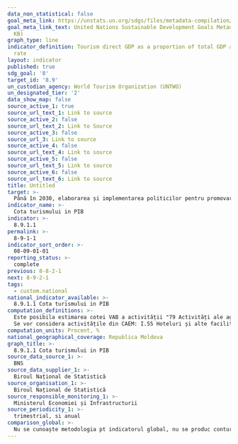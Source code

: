 ```yaml
---
data_non_statistical: false
goal_meta_link: https://unstats.un.org/sdgs/files/metadata-compilation/Metadata-Goal-8.pdf
goal_meta_link_text: United Nations Sustainable Development Goals Metadata (PDF 526
  KB)
graph_type: line
indicator_definition: Tourism direct GDP as a proportion of total GDP and in growth
  rate
layout: indicator
published: true
sdg_goal: '8'
target_id: '8.9'
un_custodian_agency: World Tourism Organization (UNTWO)
un_designated_tier: '2'
data_show_map: false
source_active_1: true
source_url_text_1: Link to source
source_active_2: false
source_url_text_2: Link to Source
source_active_3: false
source_url_3: Link to source
source_active_4: false
source_url_text_4: Link to source
source_active_5: false
source_url_text_5: Link to source
source_active_6: false
source_url_text_6: Link to source
title: Untitled
target: >-
  Până în 2030, elaborarea și implementarea politicilor pentru promovarea unui turism durabil care creează locuri de muncă și promovează cultura și produsele locale
indicator_name: >-
  Cota turismului in PIB
indicator: >-
  8.9.1.1
permalink: >-
  8-9-1-1
indicator_sort_order: >-
  08-09-01-01
reporting_status: >-
  complete
previous: 8-8-2-1
next: 8-9-2-1
tags:
  - custom.national
national_indicator_available: >-
  8.9.1.1 Cota turismului in PIB
computation_definitions: >-
  Este posibila estimarea cotei VAB a activității "79 Activități ale agențiilor turistice și ale tur-operatorilor; alte servicii de rezervare și asistență turistică" in PIB.<br> 
  Se vor considera activitățile din CAEM: I.55 Hoteluri și alte facilități de cazare, N79. Activități ale agențiilor turistice și ale tur-operatorilor; alte servicii de rezervare și asistență turistică.
computation_units: Procent, %
national_geographical_coverage: Republica Moldova
graph_title: >-
  8.9.1.1 Cota turismului in PIB
source_data_source_1: >-
  BNS
source_data_supplier_1: >-
  Biroul Național de Statistică
source_organisation_1: >-
  Biroul Național de Statistică
source_responsible_monitoring_1: >-
  Ministerul Economiei și Infrastructurii
source_periodicity_1: >-
  trimestrial, si anual
comparison_global: >-
  Nu se cunoaște metodologia pt indicatorul global, nu se produc conturi satelit pe turism care ar permite estimarea indicatorului in conform. Cu stand.internat. (estimare pe întreg sector turism)
---
```

